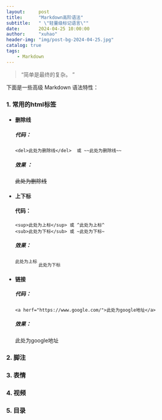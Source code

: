 ```yaml
---
layout:     post
title:      "Markdown高阶语法"
subtitle:   " \"轻量级标记语言\""
date:       2024-04-25 10:00:00
author:     "xuhao"
header-img: "img/post-bg-2024-04-25.jpg"
catalog: true
tags:
    - Markdown
---
```


> “简单是最终的复杂。 ”



下面是一些高级 Markdown 语法特性：



### 1. 常用的html标签

+ #### 删除线

  ##### 代码：

  ```
  <del>此处为删除线</del>  或 ~~此处为删除线~~
  ```

  ##### 效果 ：

  <del>此处为删除线</del>

+ #### 上下标

  #### 代码：

  ```
  <sup>此处为上标</sup> 或 ^此处为上标^
  <sub>此处为下标</sub> 或 ~此处为下标~
  ```

  ##### 效果：

  <sup>此处为上标</sup>            <sub>此处为下标</sub>      

+ #### 链接

  ##### 代码：

  ```
  <a herf="https://www.google.com/">此处为google地址</a>
  ```

  ##### 效果：

  <a herf="https://www.google.com/">此处为google地址</a>

  

### 2. 脚注

### 3. 表情

### 4. 视频

### 5. 目录
